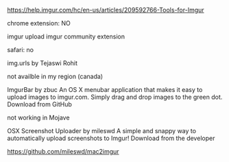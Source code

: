 

https://help.imgur.com/hc/en-us/articles/209592766-Tools-for-Imgur


chrome extension: NO

imgur upload
imgur community extension

safari: no

img.urls
by Tejaswi Rohit

not availble in my region (canada)

ImgurBar
by zbuc
An OS X menubar application that makes it easy to upload images to imgur.com. Simply drag and drop images to the green dot.
Download from GitHub

not working in Mojave

OSX Screenshot Uploader
by mileswd
A simple and snappy way to automatically upload screenshots to Imgur!
Download from the developer

https://github.com/mileswd/mac2imgur

